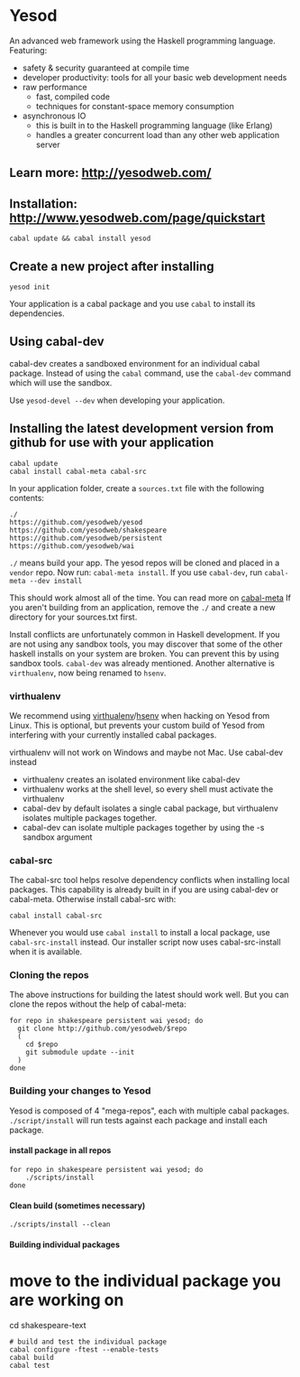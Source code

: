 # Yesod

An advanced web framework using the Haskell programming language. Featuring:

  * safety & security guaranteed at compile time
  * developer productivity: tools for all your basic web development needs
  * raw performance
    * fast, compiled code
    * techniques for constant-space memory consumption
  * asynchronous IO
    * this is built in to the Haskell programming language (like Erlang)
    * handles a greater concurrent load than any other web application server

## Learn more: http://yesodweb.com/

## Installation: http://www.yesodweb.com/page/quickstart

    cabal update && cabal install yesod

## Create a new project after installing

    yesod init

Your application is a cabal package and you use `cabal` to install its dependencies.

## Using cabal-dev

cabal-dev creates a sandboxed environment for an individual cabal package.
Instead of using the `cabal` command, use the `cabal-dev` command which will use the sandbox.

Use `yesod-devel --dev` when developing your application.

## Installing the latest development version from github for use with your application

    cabal update
    cabal install cabal-meta cabal-src

In your application folder, create a `sources.txt` file with the following contents:

    ./
    https://github.com/yesodweb/yesod
    https://github.com/yesodweb/shakespeare
    https://github.com/yesodweb/persistent
    https://github.com/yesodweb/wai

`./` means build your app. The yesod repos will be cloned and placed in a `vendor` repo.
Now run: `cabal-meta install`. If you use `cabal-dev`, run `cabal-meta --dev install`

This should work almost all of the time. You can read more on [cabal-meta](https://github.com/yesodweb/cabal-meta)
If you aren't building from an application, remove the `./` and create a new directory for your sources.txt first.

Install conflicts are unfortunately common in Haskell development.
If you are not using any sandbox tools, you may discover that some of the other haskell installs on your system are broken.
You can prevent this by using sandbox tools. `cabal-dev` was already mentioned.
Another alternative is `virthualenv`, now being renamed to `hsenv`.


### virthualenv

We recommend using [virthualenv](http://hackage.haskell.org/package/virthualenv)/[hsenv](https://github.com/Paczesiowa/hsenv) when hacking on Yesod from Linux. This is optional, but prevents your custom build of Yesod from interfering with your currently installed cabal packages.

virthualenv will not work on Windows and maybe not Mac. Use cabal-dev instead

* virthualenv creates an isolated environment like cabal-dev
* virthualenv works at the shell level, so every shell must activate the virthualenv
* cabal-dev by default isolates a single cabal package, but virthualenv isolates multiple packages together.
* cabal-dev can isolate multiple packages together by using the -s sandbox argument


### cabal-src

The cabal-src tool helps resolve dependency conflicts when installing local packages.
This capability is already built in if you are using cabal-dev or cabal-meta. Otherwise install cabal-src with:

    cabal install cabal-src

Whenever you would use `cabal install` to install a local package, use `cabal-src-install` instead.
Our installer script now uses cabal-src-install when it is available.


### Cloning the repos

The above instructions for building the latest should work well.
But you can clone the repos without the help of cabal-meta:

~~~ { .bash }
for repo in shakespeare persistent wai yesod; do
  git clone http://github.com/yesodweb/$repo
  (
    cd $repo
    git submodule update --init
  )
done
~~~~

### Building your changes to Yesod

Yesod is composed of 4 "mega-repos", each with multiple cabal packages. `./script/install` will run tests against each package and install each package.

#### install package in all repos

~~~ { .bash }
for repo in shakespeare persistent wai yesod; do
    ./scripts/install
done
~~~

#### Clean build (sometimes necessary)

~~~ { .bash }
./scripts/install --clean
~~~

#### Building individual packages

# move to the individual package you are working on
cd shakespeare-text

~~~ { .bash }
# build and test the individual package
cabal configure -ftest --enable-tests
cabal build
cabal test
~~~

